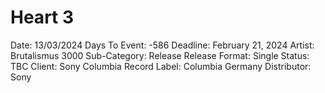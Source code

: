 # Heart 3

Date: 13/03/2024
Days To Event: -586
Deadline: February 21, 2024
Artist: Brutalismus 3000
Sub-Category: Release
Release Format: Single
Status: TBC
Client: Sony Columbia
Record Label: Columbia Germany
Distributor: Sony